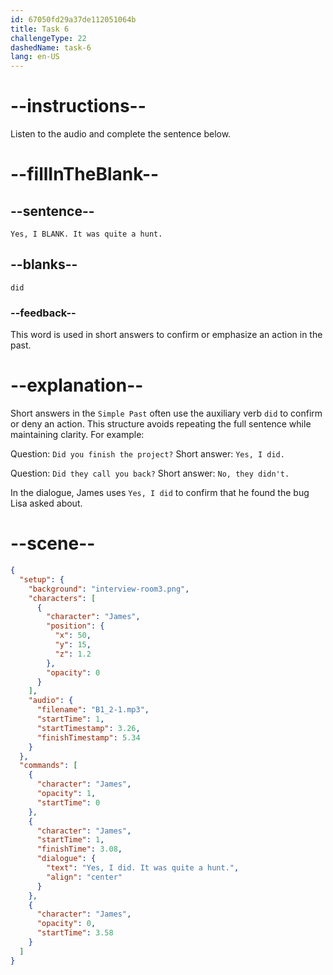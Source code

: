 ```yaml
---
id: 67050fd29a37de112051064b
title: Task 6
challengeType: 22
dashedName: task-6
lang: en-US
---
```


<!-- (Audio) James: Yes, I did. It was quite a hunt. -->

# --instructions--

Listen to the audio and complete the sentence below.

# --fillInTheBlank--

## --sentence--

`Yes, I BLANK. It was quite a hunt.`

## --blanks--

`did`

### --feedback--

This word is used in short answers to confirm or emphasize an action in the past.

# --explanation--

Short answers in the `Simple Past` often use the auxiliary verb `did` to confirm or deny an action. This structure avoids repeating the full sentence while maintaining clarity. For example:

Question: `Did you finish the project?` 
Short answer: `Yes, I did.`

Question: `Did they call you back?`
Short answer: `No, they didn't.`

In the dialogue, James uses `Yes, I did` to confirm that he found the bug Lisa asked about.

# --scene--

```json
{
  "setup": {
    "background": "interview-room3.png",
    "characters": [
      {
        "character": "James",
        "position": {
          "x": 50,
          "y": 15,
          "z": 1.2
        },
        "opacity": 0
      }
    ],
    "audio": {
      "filename": "B1_2-1.mp3",
      "startTime": 1,
      "startTimestamp": 3.26,
      "finishTimestamp": 5.34
    }
  },
  "commands": [
    {
      "character": "James",
      "opacity": 1,
      "startTime": 0
    },
    {
      "character": "James",
      "startTime": 1,
      "finishTime": 3.08,
      "dialogue": {
        "text": "Yes, I did. It was quite a hunt.",
        "align": "center"
      }
    },
    {
      "character": "James",
      "opacity": 0,
      "startTime": 3.58
    }
  ]
}
```
